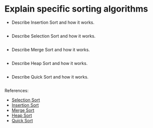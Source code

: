 # Explain specific sorting algorithms

- Describe Insertion Sort and how it works.

```text

```


- Describe Selection Sort and how it works.

```text

```

- Describe Merge Sort and how it works.

```text

```

- Describe Heap Sort and how it works.

```text

```


- Describe Quick Sort and how it works.

```text

```

References:
- [Selection Sort](https://www.geeksforgeeks.org/selection-sort/)
- [Insertion Sort](https://www.geeksforgeeks.org/insertion-sort/)
- [Merge Sort](https://www.geeksforgeeks.org/merge-sort/)
- [Heap Sort](https://www.geeksforgeeks.org/heap-sort/)
- [Quick Sort](https://www.geeksforgeeks.org/quick-sort/)